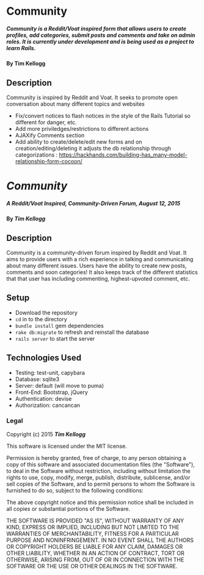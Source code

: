 # Community

##### Community is a Reddit/Voat inspired form that allows users to create profiles, add categories, submit posts and comments and take on admin roles. It is currently under development and is being used as a project to learn Rails.

#### By **Tim Kellogg**

## Description

Community is inspired by Reddit and Voat.  It seeks to promote open conversation about many different topics and websites

* Fix/convert notices to flash notices in the style of the Rails Tutorial so different for danger, etc.
* Add more priviledges/restrictions to different actions
* AJAXify Comments section
* Add ability to create/delete/edit new forms and on creation/editing/deleting it adjusts the db relationship through categorizations : https://hackhands.com/building-has_many-model-relationship-form-cocoon/



# _Community_

##### _A Reddit/Voat Inspired, Community-Driven Forum, August 12, 2015_

#### By _**Tim Kellogg**_

## Description

Community is a community-driven forum inspired by Reddit and Voat. It aims to provide users with a rich experience in talking and communicating about many different issues.  Users have the ability to create new posts, comments and soon categories!  It also keeps track of the different statistics that that user has including commenting, highest-upvoted comment, etc.

## Setup

* Download the repository
* `cd` in to the directory
* `bundle install` gem dependencies
* `rake db:migrate` to refresh and reinstall the database
* `rails server` to start the server

## Technologies Used

* Testing: test-unit, capybara
* Database: sqlite3
* Server: default (will move to puma)
* Front-End: Bootstrap, jQuery
* Authentication: devise
* Authorization: cancancan

### Legal

Copyright (c) 2015 **_Tim Kellogg_**

This software is licensed under the MIT license.

Permission is hereby granted, free of charge, to any person obtaining a copy
of this software and associated documentation files (the "Software"), to deal
in the Software without restriction, including without limitation the rights
to use, copy, modify, merge, publish, distribute, sublicense, and/or sell
copies of the Software, and to permit persons to whom the Software is
furnished to do so, subject to the following conditions:

The above copyright notice and this permission notice shall be included in
all copies or substantial portions of the Software.

THE SOFTWARE IS PROVIDED "AS IS", WITHOUT WARRANTY OF ANY KIND, EXPRESS OR
IMPLIED, INCLUDING BUT NOT LIMITED TO THE WARRANTIES OF MERCHANTABILITY,
FITNESS FOR A PARTICULAR PURPOSE AND NONINFRINGEMENT. IN NO EVENT SHALL THE
AUTHORS OR COPYRIGHT HOLDERS BE LIABLE FOR ANY CLAIM, DAMAGES OR OTHER
LIABILITY, WHETHER IN AN ACTION OF CONTRACT, TORT OR OTHERWISE, ARISING FROM,
OUT OF OR IN CONNECTION WITH THE SOFTWARE OR THE USE OR OTHER DEALINGS IN
THE SOFTWARE.
